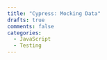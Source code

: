 ```yaml
---
title: "Cypress: Mocking Data"
drafts: true
comments: false
categories:
  - JavaScript
  - Testing
---
```

